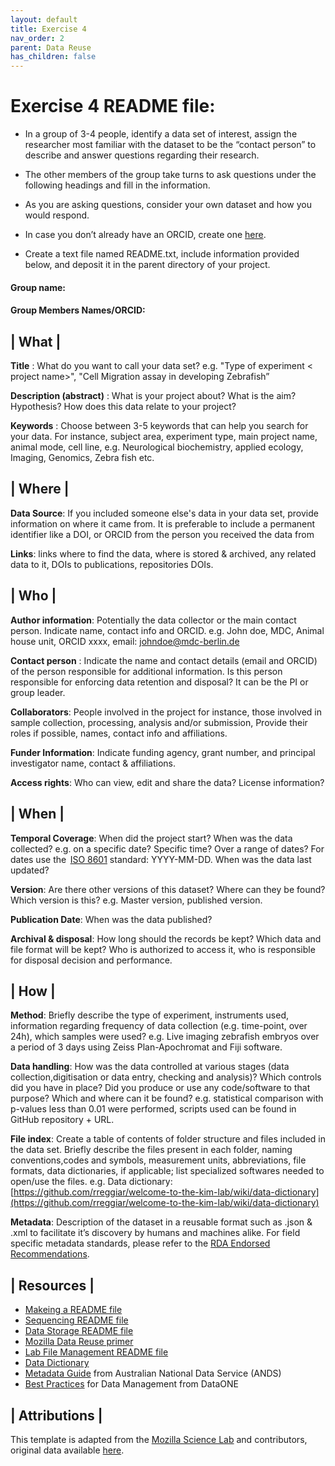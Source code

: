 ```yaml
---
layout: default
title: Exercise 4
nav_order: 2
parent: Data Reuse
has_children: false
---
```

# Exercise 4 README file:
- In a group of 3-4 people, identify a data set of interest, assign the researcher most familiar with the dataset to be the “contact person” to describe and answer questions regarding their research. 

- The other members of the group take turns to ask questions under the following headings and fill in the information. 

- As you are asking questions, consider your own dataset and how you would respond. 

- In case you don’t already have an ORCID, create one [here](https://orcid.org/).

- Create a text file named README.txt, include information provided below, and deposit it in the parent directory of your project. 

#### Group name:

#### Group Members Names/ORCID:

## | **What** |

**Title** : What do you want to call your data set?
  e.g. "Type of experiment < project name>", "Cell Migration assay in developing Zebrafish” 

**Description (abstract)** : What is your project about? What is the aim? Hypothesis? How does this data relate to your project?

**Keywords** : Choose between 3-5 keywords that can help you search for your data. For instance, subject area, experiment type, main project name, animal mode, cell line, 
  e.g. Neurological biochemistry, applied ecology, Imaging, Genomics, Zebra fish etc.
  
## | **Where** |

**Data Source**: If you included someone else's data in your data set, provide information on where it came from. It is preferable to include a permanent identifier like a DOI, or ORCID from the person you received the data from

**Links**: links where to find the data, where is stored & archived, any related data to it, DOIs to publications, repositories DOIs. 

## | **Who** |
**Author information**: Potentially the data collector or the main contact person. Indicate name, contact info and ORCID. 
e.g. John doe, MDC, Animal house unit, ORCID xxxx, email: johndoe@mdc-berlin.de

**Contact person** : Indicate the name and contact details (email and ORCID) of the person responsible for additional information. Is this person responsible for enforcing data retention and disposal? It can be the PI or group leader. 

**Collaborators**: People involved in the project for instance, those involved in sample collection, processing, analysis and/or submission, Provide their roles if possible, names, contact info and affiliations. 

**Funder Information**: Indicate funding agency, grant number,  and principal investigator name, contact & affiliations.

**Access rights**: Who can view, edit and share the data? License information?

## | **When** |

**Temporal Coverage**: When did the project start?  When was the data collected? e.g. on a specific date? Specific time? Over a range of dates? For dates use the  [ISO 8601](http://www.iso.org/iso/home/standards/iso8601.htm) standard: YYYY-MM-DD. When was the data last updated? 

**Version**: Are there other versions of this dataset? Where can they be found? Which version is this? e.g. Master version, published version.

**Publication Date**: When was the data published? 

**Archival & disposal**: How long should the records be kept? Which data and file format will be kept? Who is authorized to access it, who is responsible for disposal decision and performance.

## | **How** |

**Method**: Briefly describe the type of experiment, instruments used, information regarding frequency of data collection (e.g. time-point, over 24h), which samples were used?
  e.g.  Live imaging zebrafish embryos over a period of 3 days using Zeiss Plan-Apochromat and Fiji software. 

**Data handling**:  How was the data controlled at various stages (data collection,digitisation or data entry, checking and analysis)? Which controls did you have in place? Did you produce or use any code/software to that purpose? Which and where can it be found? 
e.g. statistical comparison with p-values less than 0.01 were performed, scripts used can be found in GitHub repository + URL. 

**File index**: Create a table of contents of folder structure and files included in the data set. Briefly describe the files present in each folder, naming conventions,codes and symbols, measurement units, abbreviations, file formats, data dictionaries, if applicable; list specialized softwares needed to open/use the files. 
e.g. Data dictionary: [https://github.com/rreggiar/welcome-to-the-kim-lab/wiki/data-dictionary](https://github.com/rreggiar/welcome-to-the-kim-lab/wiki/data-dictionary) 

**Metadata**: Description of the dataset in a reusable format such as .json & .xml to facilitate it’s discovery by humans and machines alike. For field specific metadata standards, please refer to the [RDA Endorsed Recommendations](https://www.rd-alliance.org/recommendations-and-outputs/all-recommendations-and-outputs). 

## | **Resources** |


* [Makeing a README file](http://jonathanpeelle.net/making-a-readme-file)
* [Sequencing README file](https://github.com/RobertsLab/project-olympia.oyster-genomic/wiki/Genotype-by-sequencing-November-2015)
* [Data Storage README file](https://github.com/MarioniLab/CommonResources/wiki/Tier-3-data-storage)
* [Mozilla Data Reuse primer](https://mozillascience.github.io/working-open-workshop/data_reuse/)
* [Lab File Management README file](https://github.com/PlummerLab/Protocols/wiki/File-Management) 
* [Data Dictionary](https://github.com/rreggiar/welcome-to-the-kim-lab/wiki/data-dictionary)
* [Metadata Guide](https://www.ands.org.au/__data/assets/pdf_file/0004/728041/Metadata-Workinglevel.pdf) from Australian National Data Service (ANDS) 
* [Best Practices](https://www.dataone.org/sites/all/documents/DataONE_BP_Primer_020212.pdf) for Data Management from DataONE

## | **Attributions** |
This template is adapted from the [Mozilla Science Lab](https://wiki.mozilla.org/ScienceLab) and contributors, original data available [here](https://github.com/mozillascience/working-open-workshop/blob/gh-pages/handouts/data_reuse_plan_template.md).
